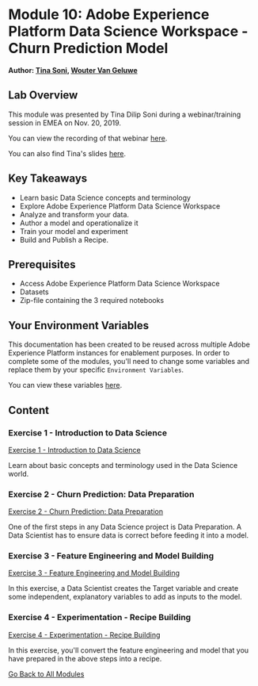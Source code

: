 # Module 10: Adobe Experience Platform Data Science Workspace - Churn Prediction Model

**Author: [Tina Soni](https://www.linkedin.com/in/tinadsoni/), [Wouter Van Geluwe](https://www.linkedin.com/in/woutervangeluwe/)**

## Lab Overview

This module was presented by Tina Dilip Soni during a webinar/training session in EMEA on Nov. 20, 2019.

You can view the recording of that webinar [here](https://bluejeans.com/playback/s/80gVAzgKeGkkBQlDzHzTXuo0mEPqIlPuSttpvG1jMYslb4OP1Key7QnkBRBMzNqO).

You can also find Tina's slides [here](./resources/DataScienceWorkspaceSession.pdf).

## Key Takeaways

* Learn basic Data Science concepts and terminology
* Explore Adobe Experience Platform Data Science Workspace
* Analyze and transform your data.
* Author a model and operationalize it
* Train your model and experiment
* Build and Publish a Recipe.

## Prerequisites

* Access Adobe Experience Platform Data Science Workspace
* Datasets
* Zip-file containing the 3 required notebooks

## Your Environment Variables

This documentation has been created to be reused across multiple Adobe Experience Platform instances for enablement purposes.
In order to complete some of the modules, you'll need to change some variables and replace them by your specific ``Environment Variables``.

You can view these variables [here](../../environment.md).

## Content

### Exercise 1 - Introduction to Data Science

[Exercise 1 - Introduction to Data Science](./ex1.md)

Learn about basic concepts and terminology used in the Data Science world.

### Exercise 2 - Churn Prediction: Data Preparation

[Exercise 2 - Churn Prediction: Data Preparation](./ex2.md)

One of the first steps in any Data Science project is Data Preparation. A Data Scientist has to ensure data is correct before feeding it into a model.

### Exercise 3 - Feature Engineering and Model Building

[Exercise 3 - Feature Engineering and Model Building](./ex3.md)

In this exercise, a Data Scientist creates the Target variable and create some independent, explanatory variables to add as inputs to the model.

### Exercise 4 - Experimentation - Recipe Building

[Exercise 4 - Experimentation - Recipe Building](./ex4.md)

In this exercise, you'll convert the feature engineering and model that you have prepared in the above steps into a recipe.

[Go Back to All Modules](../../README.md)

